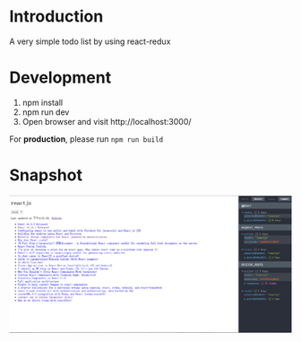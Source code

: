 # Introduction

A very simple todo list by using react-redux

# Development

1. npm install
2. npm run dev
3. Open browser and visit http://localhost:3000/


For **production**, please run `npm run build`


# Snapshot

![snapshot](./snapshot.png)


